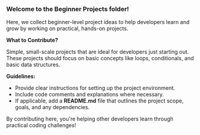 ### Welcome to the Beginner Projects folder!
Here, we collect beginner-level project ideas to help developers learn and grow by working on practical, hands-on projects.

**What to Contribute?**

Simple, small-scale projects that are ideal for developers just starting out.  These projects should focus on basic concepts like loops, conditionals, and basic data structures.

**Guidelines:**

- Provide clear instructions for setting up the project environment.
- Include code comments and explanations where necessary.
- If applicable, add a **README.md** file that outlines the project scope, goals, and any dependencies.

By contributing here, you're helping other developers learn through practical coding challenges!
